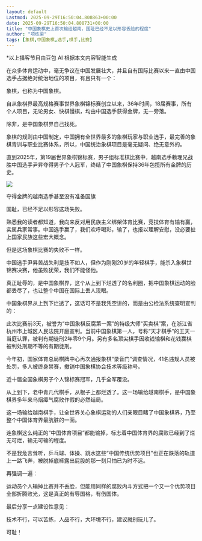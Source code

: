 ```yaml
---
layout: default
Lastmod: 2025-09-29T16:50:04.808863+00:00
date: 2025-09-29T16:50:04.808731+00:00
title: "中国象棋史上首次输给越南，国耻已经不足以形容丢脸的程度"
author: "项栋梁"
tags: [象棋,中国象棋,选手,棋手,比赛]
---
```


\*以上播客节目由豆包 AI 根据本文内容智能生成

在众多体育运动中，毫无争议在中国发展壮大，并且自有国际比赛以来一直由中国选手占据绝对统治地位的项目，有且只有一个：

象棋，也称为中国象棋。

自从象棋界最高规格赛事世界象棋锦标赛创立以来，36年时间，18届赛事，所有个人项目，无论男女、快棋慢棋，均由中国选手获得金牌，无一旁落。

除非，是中国象棋界自己找死。

象棋的规则由中国制定，中国拥有全世界最多的象棋玩家与职业选手，最完善的象棋青训与职业比赛体系，所以，中国统治象棋项目是毫无疑问、绝无意外的。

直到2025年，第19届世界象棋锦标赛，男子组标准棋比赛中，越南选手赖理兄战胜中国选手尹昇夺得男子个人冠军，终结了中国象棋保持36年包揽所有金牌的历史。

![](https://images.weserv.nl/?url=https%3A//mmbiz.qpic.cn/mmbiz_jpg/qEicyZDQUnDEpM3wUb6RpCQKicFg0ab6KeBRbmrFib8HSXIlnas71PU0BBXia4ezIiaymaGdSJZiaqMhqVYykIEnMBsw/640%3Fwx_fmt%3Djpeg)

夺得金牌的越南选手甚至没有准备国旗

国耻，已经不足以形容这场失败。

熟悉我的读者都知道，我向来反对用民族主义绑架体育比赛，竞技体育有输有赢，实属兵家常事。中国选手赢了，我们欢呼喝彩，输了，也报以理解安慰，没必要扯上国家民族这些宏大概念。

但是这场象棋比赛的失败不一样。

中国选手尹昇苦战失利是技不如人，但作为刚刚20岁的年轻棋手，能杀入象棋世锦赛决赛，他虽败犹荣，我们不能怪他。

真正耻辱的，是中国象棋界，这个从上到下烂透了的名利圈，把中国象棋运动的脸都丢尽了，也让整个中国在国际上丢人现眼。

中国象棋界从上到下烂透了，这话可不是我凭空讲的，而是由公检法系统查明宣判的：

此次比赛前3天，被誉为“中国象棋反腐第一案”的特级大师“买卖棋”案，在浙江省杭州市上城区人民法院开庭宣判。当前中国象棋第一人，号称“天才棋手”的王天一当庭认罪，被判有期徒刑2年零9个月。另有多名顶尖棋手因收钱输棋和花钱赢棋被判处刑期不等的有期徒刑。

今年初，国家体育总局棋牌中心再次通报象棋“录音门”调查情况，41名违规人员被处罚，多人被终身禁赛，撤销中国象棋协会技术等级称号。

近十届全国象棋男子个人锦标赛冠军，几乎全军覆没。

从上到下，老中青几代棋手，从根子上都烂透了。这一场输给越南棋手，是中国象棋界多年来乌烟瘴气腐败作假的必然结局。

这一场输给越南棋手，让全世界关心象棋运动的人们亲眼目睹了中国象棋界，乃至整个中国体育界最肮脏的一面。

连象棋这么纯正的“中国体育项目”都能输掉，标志着中国体育界的腐败已经到了烂无可烂，输无可输的程度。

不是我危言耸听，乒乓球、体操、跳水这些“中国传统优势项目”也正在跌落的轨道上一路飞奔，被脱掉底裤露出屁股的那一刻只怕已为时不远。

再强调一遍：

运动员个人输掉比赛并不丢脸，但能用同样的腐败内斗方式把一个又一个优势项目全部折腾败光，这是真正的有辱国格，有伤国体。

最后分享一点建设性意见：

技术不行，可以苦练，人品不行，大环境不行，建议就别玩儿了。

可耻！

